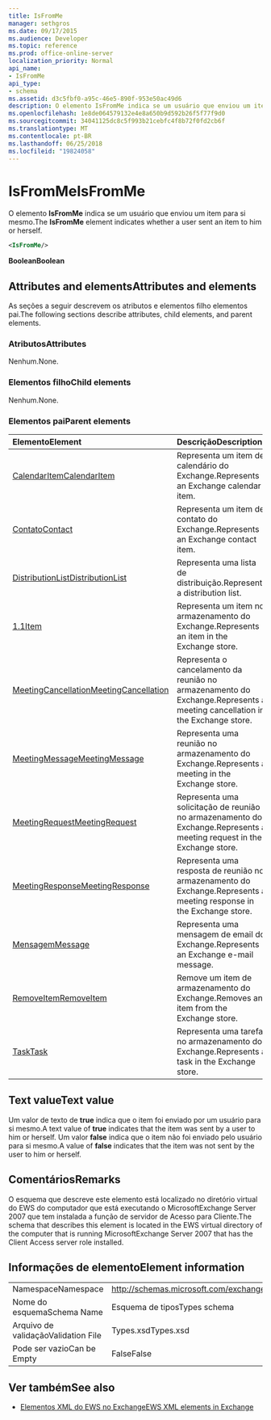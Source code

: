 ```yaml
---
title: IsFromMe
manager: sethgros
ms.date: 09/17/2015
ms.audience: Developer
ms.topic: reference
ms.prod: office-online-server
localization_priority: Normal
api_name:
- IsFromMe
api_type:
- schema
ms.assetid: d3c5fbf0-a95c-46e5-890f-953e50ac49d6
description: O elemento IsFromMe indica se um usuário que enviou um item para si mesmo.
ms.openlocfilehash: 1e8de064579132e4e8a650b9d592b26f5f77f9d0
ms.sourcegitcommit: 34041125dc8c5f993b21cebfc4f8b72f0fd2cb6f
ms.translationtype: MT
ms.contentlocale: pt-BR
ms.lasthandoff: 06/25/2018
ms.locfileid: "19824058"
---
```

# <a name="isfromme"></a><span data-ttu-id="021cb-103">IsFromMe</span><span class="sxs-lookup"><span data-stu-id="021cb-103">IsFromMe</span></span>

<span data-ttu-id="021cb-104">O elemento **IsFromMe** indica se um usuário que enviou um item para si mesmo.</span><span class="sxs-lookup"><span data-stu-id="021cb-104">The **IsFromMe** element indicates whether a user sent an item to him or herself.</span></span> 
  
```xml
<IsFromMe/>
```

 <span data-ttu-id="021cb-105">**Boolean**</span><span class="sxs-lookup"><span data-stu-id="021cb-105">**Boolean**</span></span>
## <a name="attributes-and-elements"></a><span data-ttu-id="021cb-106">Attributes and elements</span><span class="sxs-lookup"><span data-stu-id="021cb-106">Attributes and elements</span></span>

<span data-ttu-id="021cb-107">As seções a seguir descrevem os atributos e elementos filho elementos pai.</span><span class="sxs-lookup"><span data-stu-id="021cb-107">The following sections describe attributes, child elements, and parent elements.</span></span>
  
### <a name="attributes"></a><span data-ttu-id="021cb-108">Atributos</span><span class="sxs-lookup"><span data-stu-id="021cb-108">Attributes</span></span>

<span data-ttu-id="021cb-109">Nenhum.</span><span class="sxs-lookup"><span data-stu-id="021cb-109">None.</span></span>
  
### <a name="child-elements"></a><span data-ttu-id="021cb-110">Elementos filho</span><span class="sxs-lookup"><span data-stu-id="021cb-110">Child elements</span></span>

<span data-ttu-id="021cb-111">Nenhum.</span><span class="sxs-lookup"><span data-stu-id="021cb-111">None.</span></span>
  
### <a name="parent-elements"></a><span data-ttu-id="021cb-112">Elementos pai</span><span class="sxs-lookup"><span data-stu-id="021cb-112">Parent elements</span></span>

|<span data-ttu-id="021cb-113">**Elemento**</span><span class="sxs-lookup"><span data-stu-id="021cb-113">**Element**</span></span>|<span data-ttu-id="021cb-114">**Descrição**</span><span class="sxs-lookup"><span data-stu-id="021cb-114">**Description**</span></span>|
|:-----|:-----|
|[<span data-ttu-id="021cb-115">CalendarItem</span><span class="sxs-lookup"><span data-stu-id="021cb-115">CalendarItem</span></span>](calendaritem.md) <br/> |<span data-ttu-id="021cb-116">Representa um item de calendário do Exchange.</span><span class="sxs-lookup"><span data-stu-id="021cb-116">Represents an Exchange calendar item.</span></span>  <br/> |
|[<span data-ttu-id="021cb-117">Contato</span><span class="sxs-lookup"><span data-stu-id="021cb-117">Contact</span></span>](contact.md) <br/> |<span data-ttu-id="021cb-118">Representa um item de contato do Exchange.</span><span class="sxs-lookup"><span data-stu-id="021cb-118">Represents an Exchange contact item.</span></span>  <br/> |
|[<span data-ttu-id="021cb-119">DistributionList</span><span class="sxs-lookup"><span data-stu-id="021cb-119">DistributionList</span></span>](distributionlist.md) <br/> |<span data-ttu-id="021cb-120">Representa uma lista de distribuição.</span><span class="sxs-lookup"><span data-stu-id="021cb-120">Represents a distribution list.</span></span>  <br/> |
|[<span data-ttu-id="021cb-121">1.1</span><span class="sxs-lookup"><span data-stu-id="021cb-121">Item</span></span>](item.md) <br/> |<span data-ttu-id="021cb-122">Representa um item no armazenamento do Exchange.</span><span class="sxs-lookup"><span data-stu-id="021cb-122">Represents an item in the Exchange store.</span></span>  <br/> |
|[<span data-ttu-id="021cb-123">MeetingCancellation</span><span class="sxs-lookup"><span data-stu-id="021cb-123">MeetingCancellation</span></span>](meetingcancellation.md) <br/> |<span data-ttu-id="021cb-124">Representa o cancelamento da reunião no armazenamento do Exchange.</span><span class="sxs-lookup"><span data-stu-id="021cb-124">Represents a meeting cancellation in the Exchange store.</span></span>  <br/> |
|[<span data-ttu-id="021cb-125">MeetingMessage</span><span class="sxs-lookup"><span data-stu-id="021cb-125">MeetingMessage</span></span>](meetingmessage.md) <br/> |<span data-ttu-id="021cb-126">Representa uma reunião no armazenamento do Exchange.</span><span class="sxs-lookup"><span data-stu-id="021cb-126">Represents a meeting in the Exchange store.</span></span>  <br/> |
|[<span data-ttu-id="021cb-127">MeetingRequest</span><span class="sxs-lookup"><span data-stu-id="021cb-127">MeetingRequest</span></span>](meetingrequest.md) <br/> |<span data-ttu-id="021cb-128">Representa uma solicitação de reunião no armazenamento do Exchange.</span><span class="sxs-lookup"><span data-stu-id="021cb-128">Represents a meeting request in the Exchange store.</span></span>  <br/> |
|[<span data-ttu-id="021cb-129">MeetingResponse</span><span class="sxs-lookup"><span data-stu-id="021cb-129">MeetingResponse</span></span>](meetingresponse.md) <br/> |<span data-ttu-id="021cb-130">Representa uma resposta de reunião no armazenamento do Exchange.</span><span class="sxs-lookup"><span data-stu-id="021cb-130">Represents a meeting response in the Exchange store.</span></span>  <br/> |
|[<span data-ttu-id="021cb-131">Mensagem</span><span class="sxs-lookup"><span data-stu-id="021cb-131">Message</span></span>](message-ex15websvcsotherref.md) <br/> |<span data-ttu-id="021cb-132">Representa uma mensagem de email do Exchange.</span><span class="sxs-lookup"><span data-stu-id="021cb-132">Represents an Exchange e-mail message.</span></span>  <br/> |
|[<span data-ttu-id="021cb-133">RemoveItem</span><span class="sxs-lookup"><span data-stu-id="021cb-133">RemoveItem</span></span>](removeitem.md) <br/> |<span data-ttu-id="021cb-134">Remove um item de armazenamento do Exchange.</span><span class="sxs-lookup"><span data-stu-id="021cb-134">Removes an item from the Exchange store.</span></span>  <br/> |
|[<span data-ttu-id="021cb-135">Task</span><span class="sxs-lookup"><span data-stu-id="021cb-135">Task</span></span>](task.md) <br/> |<span data-ttu-id="021cb-136">Representa uma tarefa no armazenamento do Exchange.</span><span class="sxs-lookup"><span data-stu-id="021cb-136">Represents a task in the Exchange store.</span></span>  <br/> |
   
## <a name="text-value"></a><span data-ttu-id="021cb-137">Text value</span><span class="sxs-lookup"><span data-stu-id="021cb-137">Text value</span></span>

<span data-ttu-id="021cb-138">Um valor de texto de **true** indica que o item foi enviado por um usuário para si mesmo.</span><span class="sxs-lookup"><span data-stu-id="021cb-138">A text value of **true** indicates that the item was sent by a user to him or herself.</span></span> <span data-ttu-id="021cb-139">Um valor **false** indica que o item não foi enviado pelo usuário para si mesmo.</span><span class="sxs-lookup"><span data-stu-id="021cb-139">A value of **false** indicates that the item was not sent by the user to him or herself.</span></span> 
  
## <a name="remarks"></a><span data-ttu-id="021cb-140">Comentários</span><span class="sxs-lookup"><span data-stu-id="021cb-140">Remarks</span></span>

<span data-ttu-id="021cb-141">O esquema que descreve este elemento está localizado no diretório virtual do EWS do computador que está executando o MicrosoftExchange Server 2007 que tem instalada a função de servidor de Acesso para Cliente.</span><span class="sxs-lookup"><span data-stu-id="021cb-141">The schema that describes this element is located in the EWS virtual directory of the computer that is running MicrosoftExchange Server 2007 that has the Client Access server role installed.</span></span>
  
## <a name="element-information"></a><span data-ttu-id="021cb-142">Informações de elemento</span><span class="sxs-lookup"><span data-stu-id="021cb-142">Element information</span></span>

|||
|:-----|:-----|
|<span data-ttu-id="021cb-143">Namespace</span><span class="sxs-lookup"><span data-stu-id="021cb-143">Namespace</span></span>  <br/> |http://schemas.microsoft.com/exchange/services/2006/types  <br/> |
|<span data-ttu-id="021cb-144">Nome do esquema</span><span class="sxs-lookup"><span data-stu-id="021cb-144">Schema Name</span></span>  <br/> |<span data-ttu-id="021cb-145">Esquema de tipos</span><span class="sxs-lookup"><span data-stu-id="021cb-145">Types schema</span></span>  <br/> |
|<span data-ttu-id="021cb-146">Arquivo de validação</span><span class="sxs-lookup"><span data-stu-id="021cb-146">Validation File</span></span>  <br/> |<span data-ttu-id="021cb-147">Types.xsd</span><span class="sxs-lookup"><span data-stu-id="021cb-147">Types.xsd</span></span>  <br/> |
|<span data-ttu-id="021cb-148">Pode ser vazio</span><span class="sxs-lookup"><span data-stu-id="021cb-148">Can be Empty</span></span>  <br/> |<span data-ttu-id="021cb-149">False</span><span class="sxs-lookup"><span data-stu-id="021cb-149">False</span></span>  <br/> |
   
## <a name="see-also"></a><span data-ttu-id="021cb-150">Ver também</span><span class="sxs-lookup"><span data-stu-id="021cb-150">See also</span></span>



- [<span data-ttu-id="021cb-151">Elementos XML do EWS no Exchange</span><span class="sxs-lookup"><span data-stu-id="021cb-151">EWS XML elements in Exchange</span></span>](ews-xml-elements-in-exchange.md)

